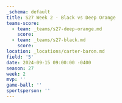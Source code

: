 ```yaml
---
_schema: default
title: S27 Week 2 - Black vs Deep Orange
teams-score:
  - team: _teams/s27-deep-orange.md
    score:
  - team: _teams/s27-black.md
    score:
location: _locations/carter-baron.md
field: '5'
date: 2024-09-15 09:00:00 -0400
season: 27
week: 2
mvp: ''
game-ball: ''
sportsperson: ''
---
```

